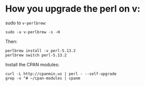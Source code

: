 # How you upgrade the perl on v:

sudo to `v-perlbrew`:

    sudo -u v-perlbrew -s -H
    
Then:

    perlbrew install -v perl-5.13.2
    perlbrew switch perl-5.13.2

Install the CPAN modules:
    
    curl -L http://cpanmin.us | perl - --self-upgrade
    grep -v ^# ~/cpan-modules | cpanm
